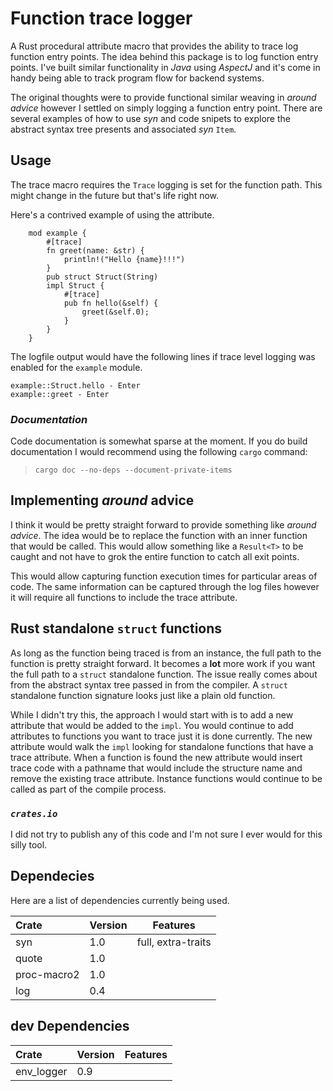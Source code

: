 # Function trace logger

A Rust procedural attribute macro that provides the ability to trace log function entry points. The idea behind this package is to log function entry points. I've built similar functionality in *Java* using *AspectJ* and it's come in handy being able to track program flow for backend systems.

The original thoughts were to provide functional similar weaving in *around advice* however I settled on simply logging a function entry point. There are several examples of how to use *syn* and code snipets to explore the abstract syntax tree presents and associated *syn* `Item`.

## Usage

The trace macro requires the `Trace` logging is set for the function path. This might change in the future but that's life right now.

Here's a contrived example of using the attribute.

```text
    mod example {
        #[trace]
        fn greet(name: &str) {
            println!("Hello {name}!!!")
        }
        pub struct Struct(String)
        impl Struct {
            #[trace]
            pub fn hello(&self) {
                greet(&self.0);
            }
        }
    }
```

The logfile output would have the following lines if trace level logging was enabled for the `example` module.

```text
example::Struct.hello - Enter
example::greet - Enter
```

### *Documentation*

Code documentation is somewhat sparse at the moment. If you do build documentation I would recommend using the following `cargo` command:

>`cargo doc --no-deps --document-private-items`

## Implementing *around* advice

I think it would be pretty straight forward to provide something like *around advice*. The idea would be to replace the function with an inner function that would be called. This would allow something like a `Result<T>` to be caught and not have to grok the entire function to catch all exit points.

This would allow capturing function execution times for particular areas of code. The same information can be captured through the log files however it will require all functions to include the trace attribute.

## Rust standalone `struct` functions

As long as the function being traced is from an instance, the full path to the function is pretty straight forward. It becomes a **lot** more work if you want the full path to a `struct` standalone function. The issue really comes about from the abstract syntax tree passed in from the compiler. A `struct` standalone function signature looks just like a plain old function.

While I didn't try this, the approach I would start with is to add a new attribute that would be added to the `impl`. You would continue to add attributes to functions you want to trace just it is done currently. The new attribute would walk the `impl` looking for standalone functions that have a trace attribute. When a function is found the new attribute would insert trace code with a pathname that would include the structure name and remove the existing trace attribute. Instance functions would continue to be called as part of the compile process.

### *`crates.io`*

I did not try to publish any of this code and I'm not sure I ever would for this silly tool.

## Dependecies

Here are a list of dependencies currently being used.

| Crate | Version | Features |
| :--- | :--- | :---: |
| syn | 1.0 | full, extra-traits |
| quote | 1.0 |  |
| proc-macro2 | 1.0 | |
| log | 0.4 | |

## dev Dependencies

| Crate | Version | Features |
| :--- | :--- | :---: |
| env_logger | 0.9 | |
